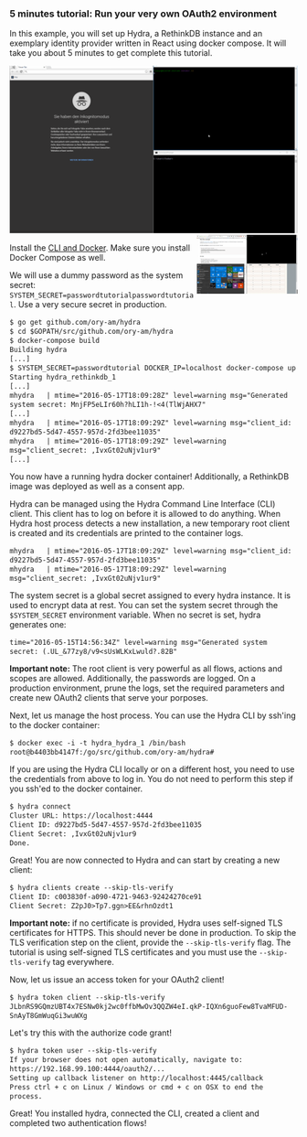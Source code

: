 ### 5 minutes tutorial: Run your very own OAuth2 environment

In this example, you will set up Hydra, a RethinkDB instance and an exemplary identity provider written in React using docker compose. It will take you about 5 minutes to get complete this tutorial.

<img src="images/oauth2-flow.gif" alt="OAuth2 Flow">

<img alt="Running the example" align="right" width="35%" src="images/run-the-example.gif">

Install the [CLI and Docker](https://github.com/ory-am/hydra#installation). Make sure you install Docker Compose as well.

We will use a dummy password as the system secret: `SYSTEM_SECRET=passwordtutorialpasswordtutorial`. Use a very secure secret in production.

```
$ go get github.com/ory-am/hydra
$ cd $GOPATH/src/github.com/ory-am/hydra
$ docker-compose build
Building hydra
[...]
$ SYSTEM_SECRET=passwordtutorial DOCKER_IP=localhost docker-compose up
Starting hydra_rethinkdb_1
[...]
mhydra   | mtime="2016-05-17T18:09:28Z" level=warning msg="Generated system secret: MnjFP5eLIr60h?hLI1h-!<4(TlWjAHX7"
[...]
mhydra   | mtime="2016-05-17T18:09:29Z" level=warning msg="client_id: d9227bd5-5d47-4557-957d-2fd3bee11035"
mhydra   | mtime="2016-05-17T18:09:29Z" level=warning msg="client_secret: ,IvxGt02uNjv1ur9"
[...]
```

You now have a running hydra docker container! Additionally, a RethinkDB image was deployed as well as a consent app.

Hydra can be managed using the Hydra Command Line Interface (CLI) client. This client has to log on before it is allowed to do anything. When Hydra host process detects a new installation, a new temporary root client is created and its credentials are printed to the container logs.

```
mhydra   | mtime="2016-05-17T18:09:29Z" level=warning msg="client_id: d9227bd5-5d47-4557-957d-2fd3bee11035"
mhydra   | mtime="2016-05-17T18:09:29Z" level=warning msg="client_secret: ,IvxGt02uNjv1ur9"
```

The system secret is a global secret assigned to every hydra instance. It is used to encrypt data at rest. You can
set the system secret through the `$SYSTEM_SECRET` environment variable. When no secret is set, hydra generates one:

```
time="2016-05-15T14:56:34Z" level=warning msg="Generated system secret: (.UL_&77zy8/v9<sUsWLKxLwuld?.82B"
```

**Important note:** The root client is very powerful as all flows, actions and scopes are allowed. Additionally, the passwords are logged. On a production environment, prune the logs, set the required parameters and create new OAuth2 clients that serve your porposes.

Next, let us manage the host process. You can use the Hydra CLI by ssh'ing to the docker container:

```
$ docker exec -i -t hydra_hydra_1 /bin/bash
root@b4403bb4147f:/go/src/github.com/ory-am/hydra#
```

If you are using the Hydra CLI locally or on a different host, you need to use the credentials from above to log in. You do not need to perform this step if you ssh'ed to the docker container.

```
$ hydra connect
Cluster URL: https://localhost:4444
Client ID: d9227bd5-5d47-4557-957d-2fd3bee11035
Client Secret: ,IvxGt02uNjv1ur9
Done.
```

Great! You are now connected to Hydra and can start by creating a new client:

```
$ hydra clients create --skip-tls-verify
Client ID: c003830f-a090-4721-9463-92424270ce91
Client Secret: Z2pJ0>Tp7.ggn>EE&rhnOzdt1
```

**Important note:** if no certificate is provided, Hydra uses self-signed TLS certificates for HTTPS. This should
never be done in production. To skip the TLS verification step on the client, provide the `--skip-tls-verify` flag. The tutorial is using self-signed TLS certificates and you must use the `--skip-tls-verify` tag everywhere.

Now, let us issue an access token for your OAuth2 client!

```
$ hydra token client --skip-tls-verify
JLbnRS9GQmzUBT4x7ESNw0kj2wc0ffbMwOv3QQZW4eI.qkP-IQXn6guoFew8TvaMFUD-SnAyT8GmWuqGi3wuWXg
```

Let's try this with the authorize code grant!

```
$ hydra token user --skip-tls-verify
If your browser does not open automatically, navigate to: https://192.168.99.100:4444/oauth2/...
Setting up callback listener on http://localhost:4445/callback
Press ctrl + c on Linux / Windows or cmd + c on OSX to end the process.
```

Great! You installed hydra, connected the CLI, created a client and completed two authentication flows!

